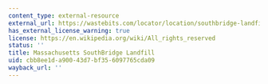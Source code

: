 ```yaml
---
content_type: external-resource
external_url: https://wastebits.com/locator/location/southbridge-landfill
has_external_license_warning: true
license: https://en.wikipedia.org/wiki/All_rights_reserved
status: ''
title: Massachusetts SouthBridge Landfill
uid: cbb8ee1d-a900-43d7-bf35-6097765cda09
wayback_url: ''
---
```

